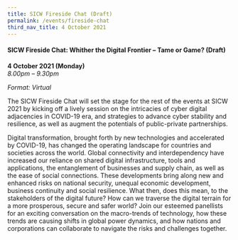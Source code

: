 ```yaml
---
title: SICW Fireside Chat (Draft)
permalink: /events/fireside-chat
third_nav_title: 4 October 2021
---
```

#### **SICW Fireside Chat: Whither the Digital Frontier – Tame or Game? (Draft)**

**4 October 2021 (Monday)**  
*8.00pm – 9.30pm*

*Format: Virtual*

The SICW Fireside Chat will set the stage for the rest of the events at SICW 2021 by kicking off a lively session on the intricacies of cyber digital adjacencies in COVID-19 era, and strategies to advance cyber stability and resilience, as well as augment the potentials of public-private partnerships.

Digital transformation, brought forth by new technologies and accelerated by COVID-19, has changed the operating landscape for countries and societies across the world. Global connectivity and interdependency have increased our reliance on shared digital infrastructure, tools and applications, the entanglement of businesses and supply chain, as well as the ease of social connections. These developments bring along new and enhanced risks on national security, unequal economic development, business continuity and social resilience. What then, does this mean, to the stakeholders of the digital future? How can we traverse the digital terrain for a more prosperous, secure and safer world? Join our esteemed panellists for an exciting conversation on the macro-trends of technology, how these trends are causing shifts in global power dynamics, and how nations and corporations can collaborate to navigate the risks and challenges together.